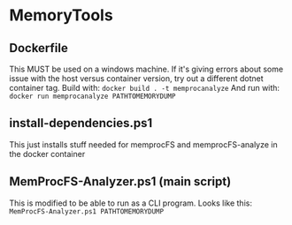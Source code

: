 # MemoryTools

## Dockerfile
This MUST be used on a windows machine. If it's giving errors about some issue
with the host versus container version, try out a different dotnet container
tag. Build with:
`docker build . -t memprocanalyze`
And run with:
`docker run memprocanalyze PATHTOMEMORYDUMP`

## install-dependencies.ps1
This just installs stuff needed for memprocFS and memprocFS-analyze in the
docker container

## MemProcFS-Analyzer.ps1 (main script)
This is modified to be able to run as a CLI program. Looks like this:
`MemProcFS-Analyzer.ps1 PATHTOMEMORYDUMP`
